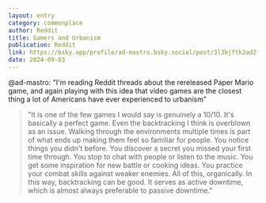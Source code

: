 ```yaml
---
layout: entry
category: commonplace
author: Reddit
title: Gamers and Urbanism
publication: Reddit
link: https://bsky.app/profile/ad-mastro.bsky.social/post/3l3bjftk2ad2f
date: 2024-09-03
---
```


@ad-mastro: "I'm reading Reddit threads about the rereleased Paper Mario game, and again playing with this idea that video games are the closest thing a lot of Americans have ever experienced to urbanism"

> "It is one of the few games I would say is genuinely a 10/10. It's basically a perfect game. Even the backtracking I think is overblown as an issue. Walking through the environments multiple times is part of what ends up making them feel so familiar for people. You notice things you didn't before. You discover a secret you missed your first time through. You stop to chat with people or listen to the music. You get some inspiration for new battle or cooking ideas. You practice your combat skills against weaker enemies. All of this, organically. In this way, backtracking can be good. It serves as active downtime, which is almost always preferable to passive downtime."
